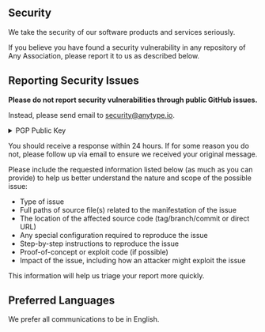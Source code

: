 
## Security

We take the security of our software products and services seriously.

If you believe you have found a security vulnerability in any  repository of Any Association, please report it to us as described below.

## Reporting Security Issues

**Please do not report security vulnerabilities through public GitHub issues.**

Instead, please send email to [security@anytype.io](mailto:security@anytype.io).

<details>
  <summary>PGP Public Key</summary>
 
  ```
  -----BEGIN PGP PUBLIC KEY BLOCK-----

  mDMEZkoxKBYJKwYBBAHaRw8BAQdAc5H4v/yUSgK4cV8AdDyXUCKRc/nhXtBIlddv
  WZt9NHy0MEFueSBBc3NvY2lhdGlvbiAoU2VjdXJpdHkpIDxzZWN1cml0eUBhbnl0
  eXBlLmlvPoiTBBMWCgA7FiEE+IsPf52qOQN740qEeeGC/qzzwQQFAmZKMSgCGwMF
  CwkIBwICIgIGFQoJCAsCBBYCAwECHgcCF4AACgkQeeGC/qzzwQRPOAD/eMWBNWTj
  nq6PhtPmR51OxboN9hW1SISSS+euvt6d2OcA/3bmiYl3lTeTrv4L9Hbs/2g0+VZ8
  hL8cOL3IA2rZ7pcBuDgEZkoxKBIKKwYBBAGXVQEFAQEHQDOsoTNFem6Zm9bscTAM
  l7GtrdGjfoJKzpf0LFTjachmAwEIB4h4BBgWCgAgFiEE+IsPf52qOQN740qEeeGC
  /qzzwQQFAmZKMSgCGwwACgkQeeGC/qzzwQQOOQD/ZgGRv9hMMlx6sxcf/DTWcI9D
  XFHIA6rn5XAtMaMZGxkA/0bMl1oXxKgraVjyGzf4x3vGog6fcEqdro/FT3TzZ3AO
  =E3b4
  -----END PGP PUBLIC KEY BLOCK-----
  ```

</details>

You should receive a response within 24 hours. If for some reason you do not, please follow up via email to ensure we received your original message.

Please include the requested information listed below (as much as you can provide) to help us better understand the nature and scope of the possible issue:

  * Type of issue
  * Full paths of source file(s) related to the manifestation of the issue
  * The location of the affected source code (tag/branch/commit or direct URL)
  * Any special configuration required to reproduce the issue
  * Step-by-step instructions to reproduce the issue
  * Proof-of-concept or exploit code (if possible)
  * Impact of the issue, including how an attacker might exploit the issue

This information will help us triage your report more quickly.

## Preferred Languages

We prefer all communications to be in English.
